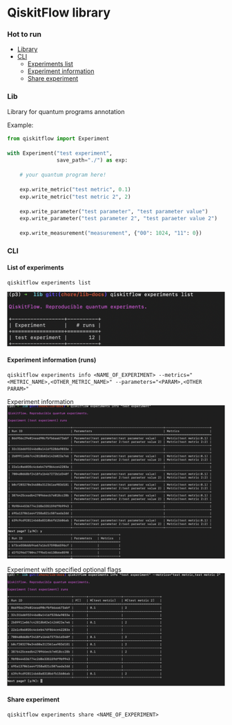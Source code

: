 QiskitFlow library
==================

### Hot to run
* [Library](#lib)
* [CLI](#cli)
  * [Experiments list](#list-of-experiments)
  * [Experiment information](#experiment-information-runs)
  * [Share experiment](#share-experiment)


### Lib

Library for quantum programs annotation

Example:
```python
from qiskitflow import Experiment

with Experiment("test experiment",
                save_path="./") as exp:

    # your quantum program here!
    
    exp.write_metric("test metric", 0.1)
    exp.write_metric("test metric 2", 2)

    exp.write_parameter("test parameter", "test parameter value")
    exp.write_parameter("test parameter 2", "test paraeter value 2")

    exp.write_measurement("measurement", {"00": 1024, "11": 0})
```


### CLI


#### List of experiments
```shell
qiskitflow experiments list
```

![list](./docs/images/list.png)

#### Experiment information (runs)
```shell
qiskitflow experiments info <NAME_OF_EXPERIMENT> --metrics="<METRIC_NAME>,<OTHER_METRIC_NAME>" --parameters="<PARAM>,<OTHER PARAM>"
```

Experiment information
![info](./docs/images/info.png)

Experiment with specified optional flags
![info with flags](./docs/images/info%20with%20args.png)

#### Share experiment
```shell
qiskitflow experiments share <NAME_OF_EXPERIMENT>
```

